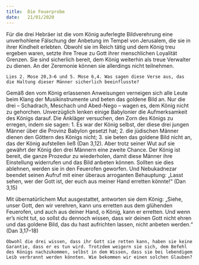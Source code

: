 ```yaml
---
title:  Die Feuerprobe
date:   21/01/2020
---
```


Für die drei Hebräer ist die vom König auferlegte Bildverehrung eine unverhohlene Fälschung der Anbetung im Tempel von Jerusalem, die sie in ihrer Kindheit erlebten. Obwohl sie im Reich tätig und dem König treu ergeben waren, setzte ihre Treue zu Gott ihrer menschlichen Loyalität Grenzen. Sie sind sicherlich bereit, dem König weiterhin als treue Verwalter zu dienen. An der Zeremonie können sie allerdings nicht teilnehmen.

`Lies 2. Mose 20,3–6 und 5. Mose 6,4. Was sagen diese Verse aus, das die Haltung dieser Männer sicherlich beeinflusste?`

Gemäß den vom König erlassenen Anweisungen verneigen sich alle Leute beim Klang der Musikinstrumente und beten das goldene Bild an. Nur die drei – Schadrach, Meschach und Abed-Nego – wagen es, dem König nicht zu gehorchen. Unverzüglich lenken einige Babylonier die Aufmerksamkeit des Königs darauf. Die Ankläger versuchen, den Zorn des Königs zu erregen, indem sie sagen: 1. Es war der König selbst, der diese drei jungen Männer über die Provinz Babylon gesetzt hat; 2. die jüdischen Männer dienen den Göttern des Königs nicht; 3. sie beten das goldene Bild nicht an, das der König aufstellen ließ (Dan 3,12). Aber trotz seiner Wut auf sie gewährt der König den drei Männern eine zweite Chance. Der König ist bereit, die ganze Prozedur zu wiederholen, damit diese Männer ihre Einstellung widerrufen und das Bild anbeten können. Sollten sie dies ablehnen, werden sie in den Feuerofen geworfen. Und Nebukadnezar beendet seinen Aufruf mit einer überaus arroganten Behauptung: „Lasst sehen, wer der Gott ist, der euch aus meiner Hand erretten könnte!“ (Dan 3,15)

Mit übernatürlichem Mut ausgestattet, antworten sie dem König: „Siehe, unser Gott, den wir verehren, kann uns erretten aus dem glühenden Feuerofen, und auch aus deiner Hand, o König, kann er erretten. Und wenn er’s nicht tut, so sollst du dennoch wissen, dass wir deinen Gott nicht ehren und das goldene Bild, das du hast aufrichten lassen, nicht anbeten werden.“ (Dan 3,17–18)

`Obwohl die drei wissen, dass ihr Gott sie retten kann, haben sie keine Garantie, dass er es tun wird. Trotzdem weigern sie sich, dem Befehl des Königs nachzukommen, selbst in dem Wissen, dass sie bei lebendigem Leib verbrannt werden könnten. Wie bekommen wir einen solchen Glauben?`